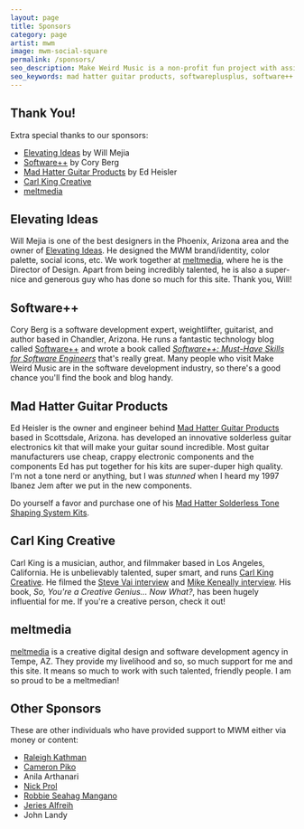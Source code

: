 ```yaml
---
layout: page
title: Sponsors
category: page
artist: mwm
image: mwm-social-square
permalink: /sponsors/
seo_description: Make Weird Music is a non-profit fun project with assistant from great sponsors!
seo_keywords: mad hatter guitar products, softwareplusplus, software++
---
```

## Thank You!

Extra special thanks to our sponsors:

* [Elevating Ideas](http://elevatingideas.com) by Will Mejia
* [Software++](http://softwareplusplus.com) by Cory Berg
* [Mad Hatter Guitar Products](http://madhatterguitarproducts.com) by Ed Heisler
* [Carl King Creative](http://carlkingdom.com)
* [meltmedia](http://meltmedia.com)

## Elevating Ideas

Will Mejia is one of the best designers in the Phoenix, Arizona area and the owner of [Elevating Ideas](http://elevatingideas.com). He designed the MWM brand/identity, color palette, social icons, etc. We work together at [meltmedia](http://meltmedia.com), where he is the Director of Design. Apart from being incredibly talented, he is also a super-nice and generous guy who has done so much for this site. Thank you, Will!

## Software++

Cory Berg is a software development expert, weightlifter, guitarist, and author based in Chandler, Arizona. He runs a fantastic technology blog called [Software++](http://softwareplusplus.com) and wrote a book called *[Software++: Must-Have Skills for Software Engineers](http://www.amazon.com/Software-Must-Have-Skills-Engineers-ebook/dp/B00U4ZRQC6/)* that's really great. Many people who visit Make Weird Music are in the software development industry, so there's a good chance you'll find the book and blog handy.

## Mad Hatter Guitar Products

Ed Heisler is the owner and engineer behind [Mad Hatter Guitar Products](http://madhatterguitarproducts.com) based in Scottsdale, Arizona. has developed an innovative solderless guitar electronics kit that will make your guitar sound incredible. Most guitar manufacturers use cheap, crappy electronic components and the components Ed has put together for his kits are super-duper high quality. I'm not a tone nerd or anything, but I was *stunned* when I heard my 1997 Ibanez Jem after we put in the new components.

Do yourself a favor and purchase one of his [Mad Hatter Solderless Tone Shaping System Kits](http://madhatterguitarproducts.com/pages/mad-hatter-solderless-tone-shaping-system-kits).

## Carl King Creative

Carl King is a musician, author, and filmmaker based in Los Angeles, California. He is unbelievably talented, super smart, and runs [Carl King Creative](http://carlkingdom.com). He filmed the [Steve Vai interview](/interview/steve-vai) and [Mike Keneally interview](/interview/mike-keneally). His book, *So, You're a Creative Genius... Now What?*, has been hugely influential for me. If you're a creative person, check it out!

## meltmedia

[meltmedia](http://meltmedia.com) is a creative digital design and software development agency in Tempe, AZ. They provide my livelihood and so, so much support for me and this site. It means so much to work with such talented, friendly people. I am so proud to be a meltmedian!

## Other Sponsors

These are other individuals who have provided support to MWM either via money or content:

- [Raleigh Kathman](http://soundcloud.com/giantess-music)
- [Cameron Piko](http://montresor.bandcamp.com/)
- Anila Arthanari
- [Nick Prol](http://www.dkvine.com/features/dku_comix)
- [Robbie Seahag Mangano](http://www.facebook.com/robbieseahag)
- [Jeries Alfreih](http://www.youtube.com/jeriesalfreih)
- John Landy
